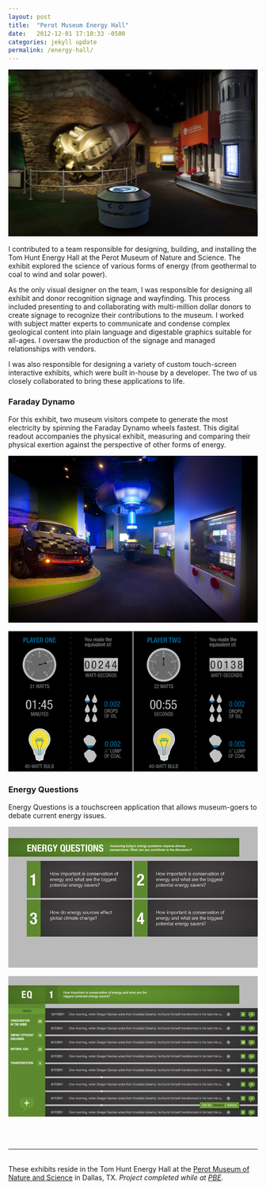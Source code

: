 ```yaml
---
layout: post
title:  "Perot Museum Energy Hall"
date:   2012-12-01 17:10:33 -0500
categories: jekyll update
permalink: /energy-hall/
---
```



![Energy Hall Rendering](/img/energy-hall/energy-rendering-01.jpg)

I contributed to a team responsible for designing, building, and installing the Tom Hunt Energy Hall at the Perot Museum of Nature and Science. The exhibit explored the science of various forms of energy (from geothermal to coal to wind and solar power). 


As the only visual designer on the team, I was responsible for designing all exhibit and donor recognition signage and wayfinding. This process included presenting to and collaborating with multi-million dollar donors to create signage to recognize their contributions to the museum. I worked with subject matter experts to communicate and condense complex geological content into plain language and digestable graphics suitable for all-ages. I oversaw the production of the signage and managed relationships with vendors.


I was also responsible for designing a variety of custom touch-screen interactive exhibits, which were built in-house by a developer. The two of us closely collaborated to bring these applications to life. 


### Faraday Dynamo

For this exhibit, two museum visitors compete to generate the most electricity by spinning the Faraday Dynamo wheels fastest. This digital readout accompanies the physical exhibit, measuring and comparing their physical exertion against the perspective of other forms of energy. 


![Energy Hall Faraday Dynamo Rendering](/img/energy-hall/energy-rendering-02.jpg)

![Farady Dynamo exhibit interface](/img/energy-hall/faraday-dynamo.jpg)


### Energy Questions
Energy Questions is a touchscreen application that allows museum-goers to debate current energy issues. 

![Energy Questions exhibit interface](/img/energy-hall/EQ-01_web.jpg)

![Energy Questions exhibit interface](/img/energy-hall/EQ-02_web.jpg)


<br><br>
<hr>
<br>
These exhibits reside in the Tom Hunt Energy Hall at the <a href="http://perotmuseum.org">Perot Museum of Nature and Science</a> in Dallas, TX. <i>Project completed while at <a href="http://pbexhibits.com">PBE</a>.


